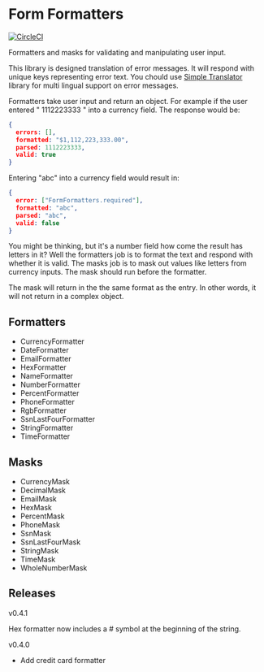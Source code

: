 # Form Formatters

[![CircleCI](https://circleci.com/gh/AlchemyAlcove/FormFormatters/tree/master.svg?style=svg&circle-token=8d93970e17263a753de9a3f15a8cd855b345b91b)](https://circleci.com/gh/AlchemyAlcove/FormFormatters/tree/master)

Formatters and masks for validating and manipulating user input.

This library is designed translation of error messages. It will respond with unique keys representing error text. You chould use [Simple Translator](https://github.com/AlchemyAlcove/SimpleTranslator) library for multi lingual support on error messages.

Formatters take user input and return an object. For example if the user entered " 1112223333 " into a currency field. The response would be:

```json
{
  errors: [],
  formatted: "$1,112,223,333.00",
  parsed: 1112223333,
  valid: true
}
```

Entering "abc" into a currency field would result in:

```json
{
  error: ["FormFormatters.required"],
  formatted: "abc",
  parsed: "abc",
  valid: false
}
```

You might be thinking, but it's a number field how come the result has letters in it? Well the formatters job is to format the text and respond with whether it is valid. The masks job is to mask out values like letters from currency inputs. The mask should run before the formatter.

The mask will return in the the same format as the entry. In other words, it will not return in a complex object.

## Formatters

- CurrencyFormatter
- DateFormatter
- EmailFormatter
- HexFormatter
- NameFormatter
- NumberFormatter
- PercentFormatter
- PhoneFormatter
- RgbFormatter
- SsnLastFourFormatter
- StringFormatter
- TimeFormatter

## Masks

- CurrencyMask
- DecimalMask
- EmailMask
- HexMask
- PercentMask
- PhoneMask
- SsnMask
- SsnLastFourMask
- StringMask
- TimeMask
- WholeNumberMask

## Releases

v0.4.1

Hex formatter now includes a # symbol at the beginning of the string.


v0.4.0

- Add credit card formatter
